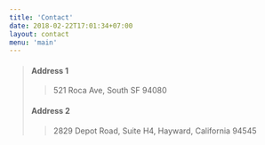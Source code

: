 ```yaml
---
title: 'Contact'
date: 2018-02-22T17:01:34+07:00
layout: contact
menu: 'main'
---
```



> #### Address 1
>> 521 Roca Ave,
>> South SF 94080
> #### Address 2
>> 2829 Depot Road, Suite H4,
>> Hayward, California 94545
